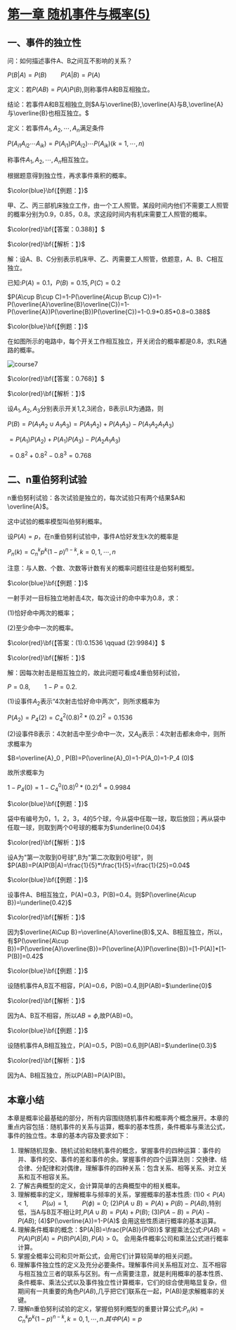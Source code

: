 # [第一章 随机事件与概率(5)](https://www.bilibili.com/video/BV1XJ411173b?p=7)

## 一、事件的独立性

问：如何描述事件A、B之间互不影响的关系？

$P(B|A)=P(B) \qquad   P(A|B)=P(A)$

定义：若$P(AB)=P(A)P(B)$,则称事件A和B互相独立。

结论：若事件A和B互相独立,则$A与\overline{B},\overline{A}与B,\overline{A}与\overline{B}也相互独立。$

定义：若事件$A_1,A_2,\cdots,A_n$满足条件

$P(A_{i1} A_{i2} \cdots A_{ik})=P(A_{i1})P(A_{i2})\cdots P(A_{ik})(k=1,\cdots,n)$

称事件$A_1,A_2,\cdots,A_n$相互独立。

根据题意得到独立性，再求事件乘积的概率。

$\color{blue}\bf{【例题：】}$

甲、乙、丙三部机床独立工作，由一个工人照管。某段时间内他们不需要工人照管的概率分别为0.9，0.85，0.8。求这段时间内有机床需要工人照管的概率。

$\color{red}\bf{【答案：0.388}】$

$\color{red}\bf{【解析：】}$

解：设A、B、C分别表示机床甲、乙、丙需要工人照管，依题意，A、B、C相互独立。

已知:$P(A)=0.1，P(B)=0.15,P(C)=0.2$

$P(A\cup B\cup C)=1-P(\overline{A\cup B\cup C})=1-P(\overline{A}\overline{B}\overline{C})=1-P(\overline{A})P(\overline{B})P(\overline{C})=1-0.9*0.85*0.8=0.388$

$\color{blue}\bf{【例题：】}$

在如图所示的电路中，每个开关工作相互独立，开关闭合的概率都是0.8，求LR通路的概率。

![course7](/images/others/course7.png)

$\color{red}\bf{【答案：0.768}】$

$\color{red}\bf{【解析：】}$

设$A_1,A_2,A_3$分别表示开关1,2,3闭合，B表示LR为通路，则

$P(B)=P(A_1 A_2 \cup A_1 A_3)=P(A_1 A_2)+P(A_1 A_3)-P(A_1 A_2 A_1 A_3)$

$=P(A_1)P(A_2)+P(A_1)P(A_3)-P(A_2 A_1 A_3)$

$=0.8^2 + 0.8^2 -0.8^3=0.768$

## 二、n重伯努利试验

n重伯努利试验：各次试验是独立的，每次试验只有两个结果$A和\overline{A}$。

这中试验的概率模型叫伯努利概率。

设$P(A)=p$，在n重伯努利试验中，事件A恰好发生k次的概率是

$P_n (k)=C_n^k p^k (1-p)^{n-k},k=0,1,\cdots,n$

注意：与人数、个数、次数等计数有关的概率问题往往是伯努利概型。

$\color{blue}\bf{【例题：】}$

一射手对一目标独立地射击4次，每次设计的命中率为0.8，求：

(1)恰好命中两次的概率；

(2)至少命中一次的概率。

$\color{red}\bf{【答案：(1):0.1536 \qquad (2):9984}】$

$\color{red}\bf{【解析：】}$

解：因每次射击是相互独立的，故此问题可看成4重伯努利试验，

$P=0.8,\qquad 1-P=0.2$.

(1)设事件$A_2$表示“4次射击恰好命中两次”，则所求概率为

$P(A_2)=P_4 (2)=C_4^2 (0.8)^2 * (0.2)^2=0.1536$

(2)设事件B表示：4次射击中至少命中一次，又$A_0$表示：4次射击都未命中，则所求概率为

$B=\overline{A}_0 , P(B)=P(\overline{A}_0)=1-P(A_0)=1-P_4 (0)$

故所求概率为

$1-P_4 (0)=1-C_4^0 (0.8)^0 * (0.2)^4=0.9984$

$\color{blue}\bf{【例题：】}$

袋中有编号为0，1，2，3，4的5个球，今从袋中任取一球，取后放回；再从袋中任取一球，则取到两个0号球的概率为$\underline{0.04}$

$\color{red}\bf{【解析：】}$

设A为"第一次取到0号球",B为"第二次取到0号球"，则$P(AB)=P(A)P(B|A)=\frac{1}{5}*\frac{1}{5}=\frac{1}{25}=0.04$

$\color{blue}\bf{【例题：】}$

设事件A、B相互独立，P(A)=0.3，P(B)=0.4。则$P(\overline{A\cup B})=\underline{0.42}$

$\color{red}\bf{【解析：】}$

因为$\overline{A\Cup B}=\overline{A}\overline{B}$,又A、B相互独立，所以，有$P(\overline{A\cup B})=P(\overline{A}\overline{B})=P(\overline{A})P(\overline{B})=[1-P(A)]*[1-P(B)]=0.42$

$\color{blue}\bf{【例题：】}$

设随机事件A,B互不相容，P(A)=0.6，P(B)=0.4,则P(AB)=$\underline{0}$

$\color{red}\bf{【解析：】}$

因为A、B互不相容，所以$AB=\phi$,故P(AB)=0。

$\color{blue}\bf{【例题：】}$

设随机事件A,B相互独立，P(A)=0.5，P(B)=0.6,则P(AB)=$\underline{0.3}$

$\color{red}\bf{【解析：】}$

因为A、B相互独立，所以P(AB)=P(A)P(B)。

## 本章小结

本章是概率论最基础的部分，所有内容围绕随机事件和概率两个概念展开。本章的重点内容包括：随机事件的关系与运算，概率的基本性质，条件概率与乘法公式，事件的独立性。本章的基本内容及要求如下：

1. 理解随机现象、随机试验和随机事件的概念，掌握事件的四种运算：事件的并、事件的交、事件的差和事件的余。掌握事件的四个运算法则：交换律、结合律、分配律和对偶律，理解事件的四种关系：包含关系、相等关系、对立关系和互不相容关系。
2. 了解古典概型的定义，会计算简单的古典概型中的相关概率。
3. 理解概率的定义，理解概率与频率的关系，掌握概率的基本性质:
(1)$0<P(A)<1,\qquad P(\omega)=1,\qquad P(\phi)=0;$
(2)$P(A\cup B)=P(A)+P(B)-P(AB)$,特别低，当A与B互不相让时,$P(A\cup B)=P(A)+P(B)$;
(3)$P(A-B)=P(A)-P(AB)$;
(4)$P(\overline{A})=1-P(A)$
会用这些性质进行概率的基本运算。
4. 理解条件概率的概念：$P(A|B)=\frac{P(AB)}{P(B)}$
掌握乘法公式:$P(AB)=P(A)P(B|A)=P(B)P(A|B),P(A)>0$。
会用条件概率公司和乘法公式进行概率计算。
5. 掌握全概率公司和贝叶斯公式，会用它们计算较简单的相关问题。
6. 理解事件独立性的定义及充分必要条件。理解事件间关系相互对立、互不相容与相互独立三者的联系与区别。有一点需要注意，就是利用概率的基本性质、条件概率、乘法公式以及事件独立性计算概率，它们的综合使用略显复杂，但期间有一共重要的角色$P(AB)$,几乎把它们联系在一起，P(AB)是求解概率的关键。
7. 理解n重伯努利试验的定义，掌握伯努利概型的重要计算公式:$P_n (k)=C_n^k p^k (1-p)^{n-k},k=0,1,\cdots,n.其中P(A)=p$
